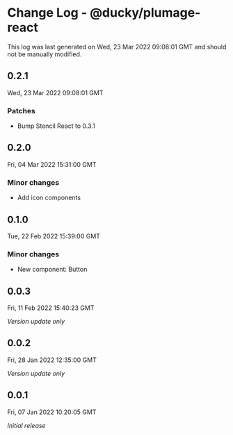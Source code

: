 # Change Log - @ducky/plumage-react

This log was last generated on Wed, 23 Mar 2022 09:08:01 GMT and should not be manually modified.

## 0.2.1
Wed, 23 Mar 2022 09:08:01 GMT

### Patches

- Bump Stencil React to 0.3.1

## 0.2.0
Fri, 04 Mar 2022 15:31:00 GMT

### Minor changes

- Add icon components

## 0.1.0
Tue, 22 Feb 2022 15:39:00 GMT

### Minor changes

- New component: Button

## 0.0.3
Fri, 11 Feb 2022 15:40:23 GMT

_Version update only_

## 0.0.2
Fri, 28 Jan 2022 12:35:00 GMT

_Version update only_

## 0.0.1
Fri, 07 Jan 2022 10:20:05 GMT

_Initial release_


